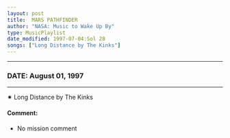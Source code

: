 ```yaml
---
layout: post
title:  MARS PATHFINDER
author: "NASA: Music to Wake Up By"
type: MusicPlaylist
date_modified: 1997-07-04:Sol 28
songs: ["Long Distance by The Kinks"]
---
```


----
### DATE: August 01, 1997
----
✷ Long Distance by The Kinks

#### Comment:
* No mission comment



<br/>
<center>
	<a target="_blank"
	   href="https://twitter.com/intent/tweet?hashtags=Space,NASA,Playlist,NASAWakeupCalls,SpaceProgram&text={{ page.author}}, '{{ page.songs.first }}' {{ page.title }}, {{ page.date | date: '%B %d, %Y' }}. {{ site.url }}{{ page.url }} @nasawakeupcalls">
	   <i class="fab fa-twitter" alt="Tweet this page" style="font-size: 1.3em;"></i>
	</a>
	&nbsp; 	<i class="fas fa-user-astronaut" style="font-size: 1.5em;"></i> &nbsp;
    <a type="amzn" search="'Long Distance by The Kinks'" category="popular music">
        <i class="fab fa-amazon" style="font-size: 1.3em;"></i>
    </a>
</center>
